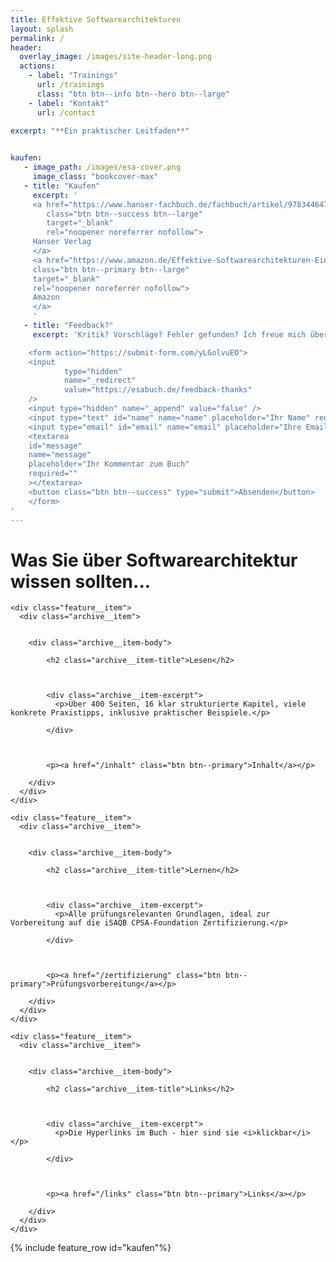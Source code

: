 ```yaml
---
title: Effektive Softwarearchitekturen
layout: splash
permalink: /
header:
  overlay_image: /images/site-header-long.png
  actions:
    - label: "Trainings"
      url: /trainings
      class: "btn btn--info btn--hero btn--large"
    - label: "Kontakt"
      url: /contact

excerpt: "**Ein praktischer Leitfaden**"
 

kaufen:
   - image_path: /images/esa-cover.png
     image_class: "bookcover-max"
   - title: "Kaufen"
     excerpt: '
     <a href="https://www.hanser-fachbuch.de/fachbuch/artikel/9783446476721"
        class="btn btn--success btn--large"
        target="_blank"
        rel="noopener noreferrer nofollow">
     Hanser Verlag
     </a>
     <a href="https://www.amazon.de/Effektive-Softwarearchitekturen-Ein-praktischer-Leitfaden-dp-3446476725/dp/3446476725"
     class="btn btn--primary btn--large"
     target="_blank"
     rel="noopener noreferrer nofollow">
     Amazon
     </a>
     '
   - title: "Feedback?"
     excerpt: 'Kritik? Vorschläge? Fehler gefunden? Ich freue mich über Ihre Rückmeldung:

    <form action="https://submit-form.com/yLGolvuEO">
    <input
            type="hidden"
            name="_redirect"
            value="https://esabuch.de/feedback-thanks"
    />
    <input type="hidden" name="_append" value="false" />
    <input type="text" id="name" name="name" placeholder="Ihr Name" required="" />
    <input type="email" id="email" name="email" placeholder="Ihre Email" required="" />
    <textarea
    id="message"
    name="message"
    placeholder="Ihr Kommentar zum Buch"
    required=""
    ></textarea>
    <button class="btn btn--success" type="submit">Absenden</button>
    </form>
'
---
```


# Was Sie über Softwarearchitektur wissen sollten...


<div class="feature-box">



<div class="feature__wrapper_noline">


    <div class="feature__item">
      <div class="archive__item">
        

        <div class="archive__item-body">
          
            <h2 class="archive__item-title">Lesen</h2>
          

          
            <div class="archive__item-excerpt">
              <p>Über 400 Seiten, 16 klar strukturierte Kapitel, viele konkrete Praxistipps, inklusive praktischer Beispiele.</p>

            </div>
          

          
            <p><a href="/inhalt" class="btn btn--primary">Inhalt</a></p>
          
        </div>
      </div>
    </div>
  
    <div class="feature__item">
      <div class="archive__item">
        

        <div class="archive__item-body">
          
            <h2 class="archive__item-title">Lernen</h2>
          

          
            <div class="archive__item-excerpt">
              <p>Alle prüfungsrelevanten Grundlagen, ideal zur Vorbereitung auf die iSAQB CPSA-Foundation Zertifizierung.</p>

            </div>
          

          
            <p><a href="/zertifizierung" class="btn btn--primary">Prüfungsvorbereitung</a></p>
          
        </div>
      </div>
    </div>
  
    <div class="feature__item">
      <div class="archive__item">
        

        <div class="archive__item-body">
          
            <h2 class="archive__item-title">Links</h2>
          

          
            <div class="archive__item-excerpt">
              <p>Die Hyperlinks im Buch - hier sind sie <i>klickbar</i></p>

            </div>
          

          
            <p><a href="/links" class="btn btn--primary">Links</a></p>
          
        </div>
      </div>
    </div>

</div>
</div>



{% include feature_row id="kaufen"%}
